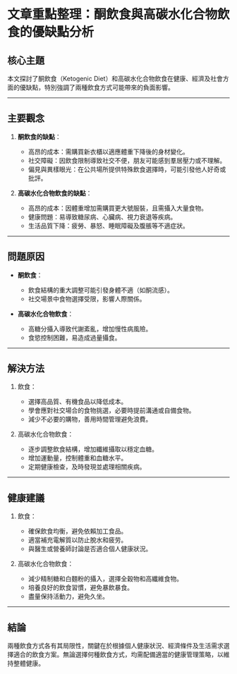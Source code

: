 # 文章重點整理：酮飲食與高碳水化合物飲食的優缺點分析

## 核心主題
本文探討了酮飲食（Ketogenic Diet）和高碳水化合物飲食在健康、經濟及社會方面的優缺點，特別強調了兩種飲食方式可能帶來的負面影響。

---

## 主要觀念
1. **酮飲食的缺點**：
   - 高昂的成本：需購買新衣櫃以適應體重下降後的身材變化。
   - 社交障礙：因飲食限制導致社交不便，朋友可能感到羣居壓力或不理解。
   - 偏見與異樣眼光：在公共場所提供特殊飲食選擇時，可能引發他人好奇或批評。

2. **高碳水化合物飲食的缺點**：
   - 高昂的成本：因體重增加需購買更大號服裝，且需攝入大量食物。
   - 健康問題：易導致糖尿病、心臟病、視力衰退等疾病。
   - 生活品質下降：疲勞、暴怒、睡眠障礙及腹脹等不適症狀。

---

## 問題原因
- **酮飲食**：
  - 飲食結構的重大調整可能引發身體不適（如酮流感）。
  - 社交場景中食物選擇受限，影響人際關係。
  
- **高碳水化合物飲食**：
  - 高糖分攝入導致代謝紊亂，增加慢性病風險。
  - 食慾控制困難，易造成過量攝食。

---

## 解決方法
1. 飲食：
   - 選擇高品質、有機食品以降低成本。
   - 學會應對社交場合的食物挑選，必要時提前溝通或自備食物。
   - 減少不必要的購物，善用時間管理避免浪費。

2. 高碳水化合物飲食：
   - 逐步調整飲食結構，增加纖維攝取以穩定血糖。
   - 增加運動量，控制體重和血糖水平。
   - 定期健康檢查，及時發現並處理相關疾病。

---

## 健康建議
1. 飲食：
   - 確保飲食均衡，避免依賴加工食品。
   - 適當補充電解質以防止脫水和疲劳。
   - 與醫生或營養師討論是否適合個人健康狀況。

2. 高碳水化合物飲食：
   - 減少精制糖和白麵粉的攝入，選擇全穀物和高纖維食物。
   - 培養良好的飲食習慣，避免暴飲暴食。
   - 盡量保持活動力，避免久坐。

---

## 結論
兩種飲食方式各有其局限性，關鍵在於根據個人健康狀況、經濟條件及生活需求選擇適合的飲食方案。無論選擇何種飲食方式，均需配備適當的健康管理策略，以維持整體健康。